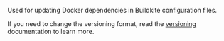 Used for updating Docker dependencies in Buildkite configuration files.

If you need to change the versioning format, read the [versioning](https://docs.renovatebot.com/modules/versioning/) documentation to learn more.
